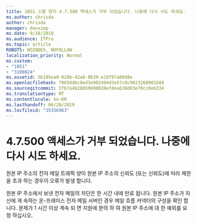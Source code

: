 ```yaml
---
title: 1051 스팸 방지 4.7.500 액세스가 거부 되었습니다. 나중에 다시 시도 하세요.
ms.author: chrisda
author: chrisda
manager: dansimp
ms.date: 9/28/2018
ms.audience: ITPro
ms.topic: article
ROBOTS: NOINDEX, NOFOLLOW
localization_priority: Normal
ms.custom:
- "1051"
- "3100024"
ms.assetid: 5b195ea9-028b-42a8-8b39-e19797a00d8e
ms.openlocfilehash: 79658dbc0ed3e902494d3e57c0c9623260901b89
ms.sourcegitcommit: 5fb7a4b28859690020efdea630d03e70cc0e6334
ms.translationtype: MT
ms.contentlocale: ko-KR
ms.lasthandoff: 06/28/2019
ms.locfileid: "35356963"
---
```

# <a name="47500-access-denied-please-try-again-later"></a>4.7.500 액세스가 거부 되었습니다. 나중에 다시 시도 하세요.

원본 IP 주소의 전자 메일 트래픽 양이 원본 IP 주소의 신뢰도 (또는 신뢰도)에 따라 제한을 초과 하는 경우이 오류가 발생 합니다.

원본 IP 주소에서 보낸 전자 메일의 차단은 한 시간 내에 만료 됩니다. 원본 IP 주소가 자신에 게 속하는 온-프레미스 전자 메일 서버인 경우 메일 흐름 커넥터의 구성을 확인 합니다. 문제가 1 시간 이상 계속 되 면 지원에 문의 하 여 원본 IP 주소에 대 한 예외를 요청 하십시오.
